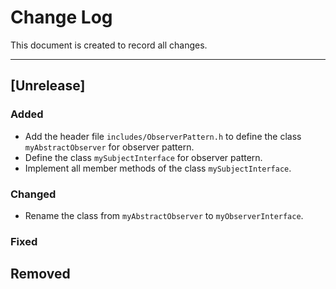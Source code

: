 # Change Log
This document is created to record all changes.

-------------------
## [Unrelease]
### Added
- Add the header file `includes/ObserverPattern.h` to define the class `myAbstractObserver` for observer pattern.
- Define the class `mySubjectInterface` for observer pattern.
- Implement all member methods of the class `mySubjectInterface`.

### Changed
- Rename the class from `myAbstractObserver` to `myObserverInterface`.

### Fixed

## Removed

